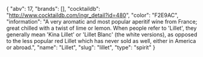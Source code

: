 {
    "abv": 17,
    "brands": [],
    "cocktaildb": "http://www.cocktaildb.com/ingr_detail?id=480",
    "color": "F2E9AC",
    "information": "A very aromatic and most popular aperitif wine from France; great chilled with a twist of lime or lemon.  When people refer to 'Lillet', they generally mean 'Kina Lillet' or 'Lillet Blanc' (the white versions), as opposed to the less popular red Lillet which has never sold as well, either in America or abroad.",
    "name": "Lillet",
    "slug": "lillet",
    "type": "spirit"
}